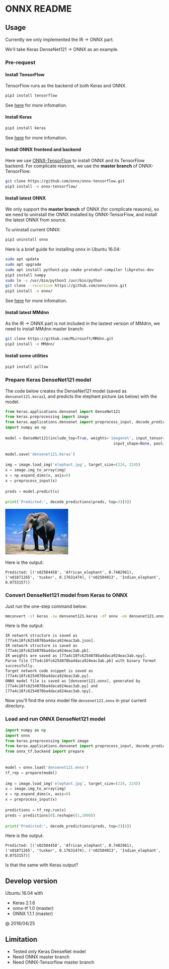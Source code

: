 # ONNX README

## Usage

Currently we only implemented the IR -> ONNX part.

We'll take Keras DenseNet121 -> ONNX as an example.

### Pre-request

#### Install TensorFlow

TensorFlow runs as the backend of both Keras and ONNX.

```bash
pip3 install tensorflow
```

See [here](https://www.tensorflow.org/install/) for more infomation.

#### Install Keras

```bash
pip3 install keras
```

See [here](https://keras.io/#installation) for more infomation.

#### Install ONNX frontend and backend

Here we use [ONNX-TensorFlow](https://github.com/onnx/onnx-tensorflow) to install ONNX and its TensorFlow backend. For complicate reasons, we use the **master branch** of ONNX-TensorFlow:

```bash
git clone https://github.com/onnx/onnx-tensorflow.git
pip3 install -e onnx-tensorflow/
```

#### Install latest ONNX

We only support the **master branch** of ONNX (for complicate reasons), so we need to uninstall the ONNX installed by ONNX-TensorFlow, and install the latest ONNX from source.

To uninstall current ONNX:

```bash
pip3 uninstall onnx
```

Here is a brief guide for installing onnx in Ubuntu 16.04:

```bash
sudo apt update
sudo apt upgrade
sudo apt install python3-pip cmake protobuf-compiler libprotoc-dev
pip3 install numpy
sudo ln -s /usr/bin/python3 /usr/bin/python
git clone --recursive https://github.com/onnx/onnx.git
pip3 install -e onnx/ 
```

See [here](https://github.com/onnx/onnx/blob/master/docs/CONTRIBUTING.md) for more infomation.

#### Install latest MMdnn

As the IR -> ONNX part is not included in the lastest version of MMdnn, we need to install MMdnn master branch:

```bash
git clone https://github.com/Microsoft/MMdnn.git
pip3 install -e MMdnn/
```

#### Install some utilities

```bash
pip3 install pillow
```

### Prepare Keras DenseNet121 model

The code below creates the DenseNet121 model (saved as `densenet121.keras`), and predicts the elephant picture (as below) with the model.

```python
from keras.applications.densenet import DenseNet121
from keras.preprocessing import image
from keras.applications.densenet import preprocess_input, decode_predictions
import numpy as np

model = DenseNet121(include_top=True, weights='imagenet', input_tensor=None,
                                                input_shape=None, pooling=None, classes=1000)

model.save('densenet121.keras')

img = image.load_img('elephant.jpg', target_size=(224, 224))
x = image.img_to_array(img)
x = np.expand_dims(x, axis=0)
x = preprocess_input(x)

preds = model.predict(x)

print('Predicted:', decode_predictions(preds, top=3)[0])
```

![Elephant](elephant.jpg)

Here is the output:

```
Predicted: [('n02504458', 'African_elephant', 0.7482961), ('n01871265', 'tusker', 0.17631474), ('n02504013', 'Indian_elephant', 0.0753157)]
```

### Convert DenseNet121 model from Keras to ONNX

Just run the one-step command below:

```bash
mmconvert -sf keras -iw densenet121.keras -df onnx -om densenet121.onnx
```

Here is the output:

```
IR network structure is saved as [77a4c18fc6254078ba4daca924eac3ab.json].
IR network structure is saved as [77a4c18fc6254078ba4daca924eac3ab.pb].
IR weights are saved as [77a4c18fc6254078ba4daca924eac3ab.npy].
Parse file [77a4c18fc6254078ba4daca924eac3ab.pb] with binary format successfully.
Target network code snippet is saved as [77a4c18fc6254078ba4daca924eac3ab.py].
ONNX model file is saved as [densenet121.onnx], generated by [77a4c18fc6254078ba4daca924eac3ab.py] and [77a4c18fc6254078ba4daca924eac3ab.npy].
```

Now you'll find the onnx model file `densenet121.onnx` in your current directory.

### Load and run ONNX DenseNet121 model

```python
import numpy as np
import onnx
from keras.preprocessing import image
from keras.applications.densenet import preprocess_input, decode_predictions
from onnx_tf.backend import prepare


model = onnx.load('densenet121.onnx')
tf_rep = prepare(model)

img = image.load_img('elephant.jpg', target_size=(224, 224))
x = image.img_to_array(img)
x = np.expand_dims(x, axis=0)
x = preprocess_input(x)

predictions = tf_rep.run(x)
preds = predictions[0].reshape((1,1000))

print('Predicted:', decode_predictions(preds, top=3)[0])
```

Here is the output:

```
Predicted: [('n02504458', 'African_elephant', 0.7482961), ('n01871265', 'tusker', 0.17631474), ('n02504013', 'Indian_elephant', 0.0753157)]
```

Is that the same with Keras output?

## Develop version

Ubuntu 16.04 with

- Keras 2.1.6
- onnx-tf 1.0 (master)
- ONNX 1.1.1 (master)

@ 2018/04/25

## Limitation

- Tested only Keras DenseNet model
- Need ONNX master branch
- Need ONNX-Tensorflow master branch
